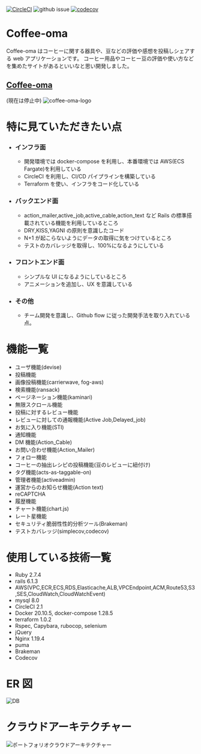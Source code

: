 [![CircleCI](https://circleci.com/gh/tomoron/coffee-oma/tree/master.svg?style=svg&circle-token=b57eb7c3d1df44c2e42ade91fa43d36ec6790cd7)](https://circleci.com/gh/tomoron/coffee-oma/tree/master)
![github issue](https://img.shields.io/github/issues/tomoron/coffee-oma?style=plastic)
[![codecov](https://codecov.io/gh/tomoron/coffee-oma/branch/master/graph/badge.svg?token=PYLRMXDK0D)](https://codecov.io/gh/tomoron/coffee-oma)

# Coffee-oma

Coffee-oma はコーヒーに関する器具や、豆などの評価や感想を投稿しシェアする web アプリケーションです。
コーヒー用品やコーヒー豆の評価や使い方などを集めたサイトがあるといいなと思い開発しました。

## [Coffee-oma](https://coffee-oma.com)

(現在は停止中)
![coffee-oma-logo](https://user-images.githubusercontent.com/48266893/112326442-deefcb80-8cf7-11eb-9432-cc83ade690de.png)

# 特に見ていただきたい点

- ### インフラ面

  - 開発環境では docker-compose を利用し、本番環境では AWS(ECS Fargate)を利用している
  - CircleCI を利用し、CI/CD パイプラインを構築している
  - Terraform を使い、インフラをコード化している

- ### バックエンド面

  - action_mailer,active_job,active_cable,action_text など Rails の標準搭載されている機能を利用しているところ
  - DRY,KISS,YAGNI の原則を意識したコード
  - N+1 が起こらないようにデータの取得に気をつけているところ
  - テストのカバレッジを取得し、100%になるようにしている

- ### フロントエンド面

  - シンプルな UI になるようにしているところ
  - アニメーションを追加し、UX を意識している

- ### その他

  - チーム開発を意識し、Github flow に従った開発手法を取り入れている点。

# 機能一覧

- ユーザ機能(devise)
- 投稿機能
- 画像投稿機能(carrierwave, fog-aws)
- 検索機能(ransack)
- ページネーション機能(kaminari)
- 無限スクロール機能
- 投稿に対するレビュー機能
- レビューに対しての通報機能(Active Job,Delayed_job)
- お気に入り機能(STI)
- 通知機能
- DM 機能(Action_Cable)
- お問い合わせ機能(Action_Mailer)
- フォロー機能
- コーヒーの抽出レシピの投稿機能(豆のレビューに紐付け)
- タグ機能(acts-as-taggable-on)
- 管理者機能(activeadmin)
- 運営からのお知らせ機能(Action text)
- reCAPTCHA
- 履歴機能
- チャート機能(chart.js)
- レート星機能
- セキュリティ脆弱性性的分析ツール(Brakeman)
- テストカバレッジ(simplecov,codecov)

# 使用している技術一覧

- Ruby 2.7.4
- rails 6.1.3
- AWS(VPC,ECR,ECS,RDS,Elasticache,ALB,VPCEndpoint,ACM,Route53,S3,SES,CloudWatch,CloudWatchEvent)
- mysql 8.0
- CircleCI 2.1
- Docker 20.10.5, docker-compose 1.28.5
- terraform 1.0.2
- Rspec, Capybara, rubocop, selenium
- jQuery
- Nginx 1.19.4
- puma
- Brakeman
- Codecov

# ER 図

![DB](https://user-images.githubusercontent.com/48266893/135635840-a01ace88-b00b-4ba3-be28-d35fe1566f2f.png)

# クラウドアーキテクチャー

![ポートフォリオクラウドアーキテクチャー](https://user-images.githubusercontent.com/48266893/135717678-44db6833-6216-42ab-bccd-aa98c4b22f9e.PNG)
